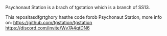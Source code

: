 Psychonaut Station is a brach of tgstation which is a branch of SS13.

This repositasdfgrtghory hasthe code forob Psychonaut Station, more info on: https://github.com/tgstation/tgstation
https://discord.com/invite/Wv7A4qtDN6
